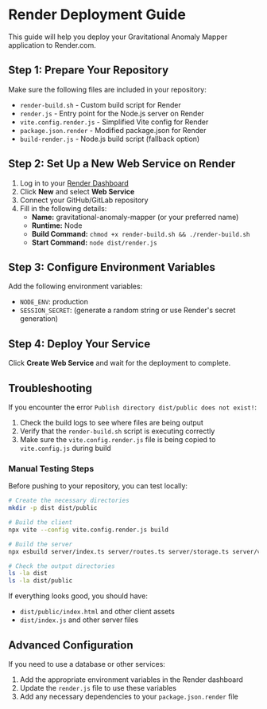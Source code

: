 # Render Deployment Guide

This guide will help you deploy your Gravitational Anomaly Mapper application to Render.com.

## Step 1: Prepare Your Repository

Make sure the following files are included in your repository:

- `render-build.sh` - Custom build script for Render
- `render.js` - Entry point for the Node.js server on Render
- `vite.config.render.js` - Simplified Vite config for Render
- `package.json.render` - Modified package.json for Render
- `build-render.js` - Node.js build script (fallback option)

## Step 2: Set Up a New Web Service on Render

1. Log in to your [Render Dashboard](https://dashboard.render.com/)
2. Click **New** and select **Web Service**
3. Connect your GitHub/GitLab repository
4. Fill in the following details:
   - **Name:** gravitational-anomaly-mapper (or your preferred name)
   - **Runtime:** Node
   - **Build Command:** `chmod +x render-build.sh && ./render-build.sh`
   - **Start Command:** `node dist/render.js`

## Step 3: Configure Environment Variables

Add the following environment variables:
- `NODE_ENV`: production
- `SESSION_SECRET`: (generate a random string or use Render's secret generation)

## Step 4: Deploy Your Service

Click **Create Web Service** and wait for the deployment to complete.

## Troubleshooting

If you encounter the error `Publish directory dist/public does not exist!`:

1. Check the build logs to see where files are being output
2. Verify that the `render-build.sh` script is executing correctly
3. Make sure the `vite.config.render.js` file is being copied to `vite.config.js` during build

### Manual Testing Steps

Before pushing to your repository, you can test locally:

```bash
# Create the necessary directories
mkdir -p dist dist/public

# Build the client
npx vite --config vite.config.render.js build

# Build the server
npx esbuild server/index.ts server/routes.ts server/storage.ts server/vite.ts --platform=node --packages=external --bundle --format=esm --outdir=dist

# Check the output directories
ls -la dist
ls -la dist/public
```

If everything looks good, you should have:
- `dist/public/index.html` and other client assets
- `dist/index.js` and other server files

## Advanced Configuration

If you need to use a database or other services:

1. Add the appropriate environment variables in the Render dashboard
2. Update the `render.js` file to use these variables
3. Add any necessary dependencies to your `package.json.render` file